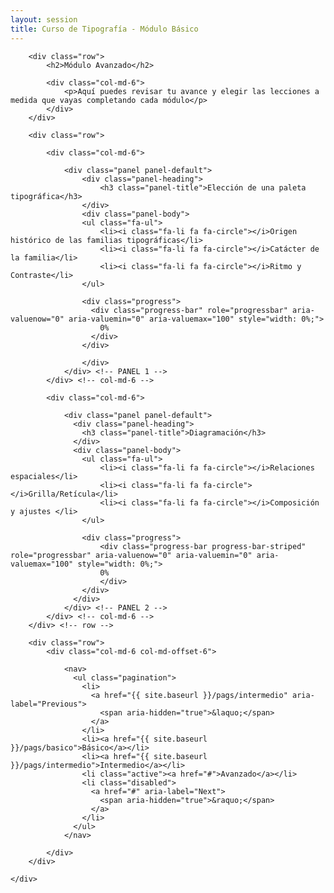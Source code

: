 ```yaml
---
layout: session
title: Curso de Tipografía - Módulo Básico
---
```


<!--
<div class="seccion uno">
	<div class="container">
		<h1>Curso <span class="merri">de</span> tipografía</h1>
	</div>
</div> --><!--JUMBOTRON -->

<div class="seccion dos inicial" id="seccion-1">
	<div class="container">

		<div class="row">
			<h2>Módulo Avanzado</h2>

			<div class="col-md-6">
				<p>Aquí puedes revisar tu avance y elegir las lecciones a medida que vayas completando cada módulo</p>
			</div>
		</div>
				
		<div class="row">
				
			<div class="col-md-6">
				
				<div class="panel panel-default">
					<div class="panel-heading">
						<h3 class="panel-title">Elección de una paleta tipográfica</h3>
					</div>					
					<div class="panel-body">
					<ul class="fa-ul">
						<li><i class="fa-li fa fa-circle"></i>Origen histórico de las familias tipográficas</li>
						<li><i class="fa-li fa fa-circle"></i>Catácter de la familia</li>
						<li><i class="fa-li fa fa-circle"></i>Ritmo y Contraste</li>
					</ul>

					<div class="progress">
					  <div class="progress-bar" role="progressbar" aria-valuenow="0" aria-valuemin="0" aria-valuemax="100" style="width: 0%;">
					    0%
					  </div>
					</div>

					</div>
				</div> <!-- PANEL 1 -->
			</div> <!-- col-md-6 -->

			<div class="col-md-6">

				<div class="panel panel-default">
				  <div class="panel-heading">
				    <h3 class="panel-title">Diagramación</h3>
				  </div>
				  <div class="panel-body">
				    <ul class="fa-ul">
						<li><i class="fa-li fa fa-circle"></i>Relaciones espaciales</li>
						<li><i class="fa-li fa fa-circle"></i>Grilla/Retícula</li>
						<li><i class="fa-li fa fa-circle"></i>Composición y ajustes </li>
					</ul>

					<div class="progress">
						<div class="progress-bar progress-bar-striped" role="progressbar" aria-valuenow="0" aria-valuemin="0" aria-valuemax="100" style="width: 0%;">
					    0%
						</div>
					</div>
				  </div>
				</div> <!-- PANEL 2 -->
			</div> <!-- col-md-6 -->
		</div> <!-- row -->

		<div class="row">
			<div class="col-md-6 col-md-offset-6">
				
				<nav>
				  <ul class="pagination">
				    <li>
				      <a href="{{ site.baseurl }}/pags/intermedio" aria-label="Previous">
				        <span aria-hidden="true">&laquo;</span>
				      </a>
				    </li>
				    <li><a href="{{ site.baseurl }}/pags/basico">Básico</a></li>
				    <li><a href="{{ site.baseurl }}/pags/intermedio">Intermedio</a></li>
				    <li class="active"><a href="#">Avanzado</a></li>
				    <li class="disabled">
				      <a href="#" aria-label="Next">
				        <span aria-hidden="true">&raquo;</span>
				      </a>
				    </li>
				  </ul>
				</nav>

			</div>
		</div>

	</div>
</div>
